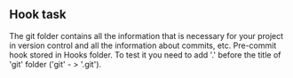 ## Hook task

The git folder contains all the information that is necessary for your project in version control and all the information about commits, etc. 
Pre-commit hook stored in Hooks folder. To test it you need to add '.' before the title of 'git' folder ('git' - > '.git').
